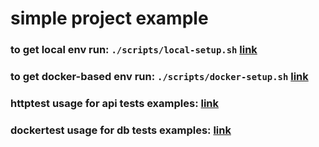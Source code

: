 # simple project example

### to get local env run: `./scripts/local-setup.sh` [link](https://github.com/rodkevich/mvpbe/blob/master/scripts/local-setup.sh)
### to get docker-based env run: `./scripts/docker-setup.sh` [link](https://github.com/rodkevich/mvpbe/blob/master/scripts/docker-setup.sh)
### httptest usage for api tests examples: [link](https://github.com/rodkevich/mvpbe/blob/master/internal/domain/sample/controller_test.go)
### dockertest usage for db tests examples: [link](https://github.com/rodkevich/mvpbe/blob/master/internal/domain/sample/datasource/sample_datasource_test.go)
